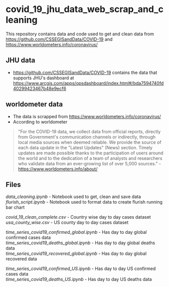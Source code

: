 # covid_19_jhu_data_web_scrap_and_cleaning
This repository contains data and code used to get and clean data from https://github.com/CSSEGISandData/COVID-19 and https://www.worldometers.info/coronavirus/

## JHU data
* https://github.com/CSSEGISandData/COVID-19 contains the data that supports JHU's dashboard at https://www.arcgis.com/apps/opsdashboard/index.html#/bda7594740fd40299423467b48e9ecf6

## worldometer data
* The data is scrapped from https://www.worldometers.info/coronavirus/
* According to worldometer 
> "For the COVID-19 data, we collect data from official reports, directly from Government's communication channels or indirectly, through local media sources when deemed reliable. We provide the source of each data update in the "Latest Updates" (News) section. Timely updates are made possible thanks to the participation of users around the world and to the dedication of a team of analysts and researchers who validate data from an ever-growing list of over 5,000 sources." - https://www.worldometers.info/about/

## Files

*data_cleaning.ipynb* - Notebook used to get, clean and save data  
*flurish_script.ipynb* - Notebook used to format data to create flurish running bar chart  
  
*covid_19_clean_complete.csv* - Country wise day to day cases dataset  
*usa_county_wise.csv* - US county day to day cases dataset  

*time_series_covid19_confirmed_global.ipynb* - Has day to day global confirmed cases data  
*time_series_covid19_deaths_global.ipynb* - Has day to day global deaths data  
*time_series_covid19_recovered_global.ipynb* - Has day to day global recovered data  
  
*time_series_covid19_confirmed_US.ipynb* - Has day to day US confirmed cases data  
*time_series_covid19_deaths_US.ipynb* - Has day to day US deaths data  
